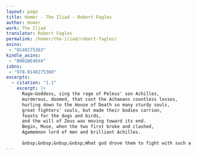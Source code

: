 ```yaml
---
layout: page
title: Homer - The Iliad - Robert Fagles
author: Homer
work: The Iliad
translator: Robert Fagles
permalink: /homer/the-iliad/robert-fagles/
asins:
 - "0140275363"
kindle_asins:
 - "B002WE46X4"
isbns:
 - "978-0140275360"
excerpts:
  - citation: "1.1"
    excerpt: |+
      Rage—Goddess, sing the rage of Peleus' son Achilles,
      murderous, doomed, that cost the Achaeans countless losses,
      hurling down to the House of Death so many sturdy souls,
      great fighters' souls, but made their bodies carrion,
      feasts for the dogs and birds,
      and the will of Zeus was moving toward its end.
      Begin, Muse, when the two first broke and clashed,
      Agamemnon lord of men and brilliant Achilles.
      
      &nbsp;&nbsp;&nbsp;&nbsp;What god drove them to fight with such a fury?
---
```



